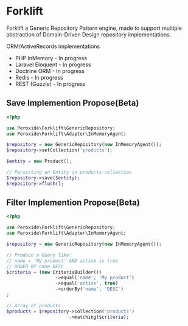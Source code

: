 # Forklift

Forklift a Generic Repository Pattern engine, made to support multiple abstraction of Domain-Driven Design repository implementations.

ORM/ActiveRecords implementations
- PHP InMemory - In progress
- Laravel Eloquent - In progress
- Doctrine ORM - In progress
- Redis - In progress
- REST (Guzzle) - In progress

## Save Implemention Propose(Beta)
```php
<?php

use Peroxide\Forklift\GenericRepository;
use Peroxide\Forklift\Adapter\InMemoryAgent;

$repository = new GenericRepository(new InMemoryAgent());
$repository->setCollection('products');

$entity = new Product();

// Persisting an Entity in products collection
$repository->save($entity);
$repository->flush();
```

## Filter Implemention Propose(Beta)
```php
<?php

use Peroxide\Forklift\GenericRepository;
use Peroxide\Forklift\Adapter\InMemoryAgent;

$repository = new GenericRepository(new InMemoryAgent());

// Produce a Query like:
// name = 'My product' AND active is true
// ORDER BY name DESC
$criteria = (new CriteriaBuilder())
                  ->equal('name', 'My product')
                  ->equal('active', true)
                  ->orderBy('name', 'DESC')
;

// Array of products
$products = $repository->collection('products')
                       ->matching($criteria);
```
